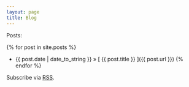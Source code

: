 ```yaml
---
layout: page
title: Blog
---
```


Posts:

{% for post in site.posts %}
* {{ post.date | date_to_string }} &raquo; [ {{ post.title }} ]({{ post.url }})
{% endfor %}

<p>Subscribe via <a href="{{ '/atom.xml' | relative_url }}" class="rss-subscribe">RSS</a>.</p>